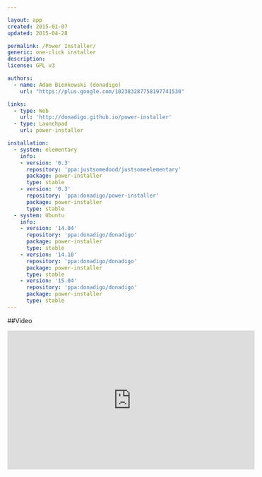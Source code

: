 ```yaml
---

layout: app
created: 2015-01-07
updated: 2015-04-28

permalink: /Power Installer/
generic: one-click installer
description:
license: GPL v3

authors:
  - name: Adam Bieńkowski (donadigo)
    url: "https://plus.google.com/102383287758197741530"

links:
  - type: Web
    url: 'http://donadigo.github.io/power-installer'
  - type: Launchpad
    url: power-installer

installation:
  - system: elementary
    info:
    - version: '0.3'
      repository: 'ppa:justsomedood/justsomeelementary'
      package: power-installer
      type: stable
    - version: '0.3'
      repository: 'ppa:donadigo/power-installer'
      package: power-installer
      type: stable
  - system: Ubuntu
    info:
    - version: '14.04'
      repository: 'ppa:donadigo/donadigo'
      package: power-installer
      type: stable
    - version: '14.10'
      repository: 'ppa:donadigo/donadigo'
      package: power-installer
      type: stable
    - version: '15.04'
      repository: 'ppa:donadigo/donadigo'
      package: power-installer
      type: stable
---
```

##Video
<iframe width="560" height="315" src="https://www.youtube.com/embed/xYkiJEJoFog" frameborder="0" allowfullscreen="allowfullscreen"></iframe>
